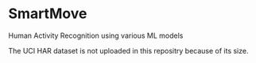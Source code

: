 # SmartMove
 Human Activity Recognition using various ML models

The UCI HAR dataset is not uploaded in this repositry because of its size.
